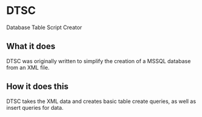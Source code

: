 # DTSC
Database Table Script Creator

## What it does
DTSC was originally written to simplify the creation of a MSSQL database from an XML file.

## How it does this
DTSC takes the XML data and creates basic table create queries, as well as insert queries for data.
